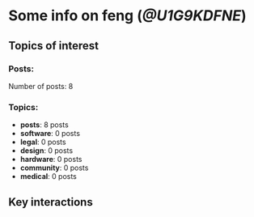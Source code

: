 # Some info on feng (_@U1G9KDFNE_)


## Topics of interest

### Posts: 

Number of posts: 8

### Topics:

* __posts__: 8 posts
* __software__: 0 posts
* __legal__: 0 posts
* __design__: 0 posts
* __hardware__: 0 posts
* __community__: 0 posts
* __medical__: 0 posts

## Key interactions 

